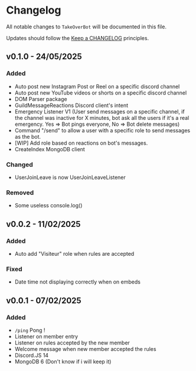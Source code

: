 # Changelog

All notable changes to `TakeOverBot` will be documented in this file.

Updates should follow the [Keep a CHANGELOG](https://keepachangelog.com/) principles.

## v0.1.0 - 24/05/2025

### Added
- Auto post new Instagram Post or Reel on a specific discord channel
- Auto post new YouTube videos or shorts on a specific discord channel
- DOM Parser package
- GuildMessageReactions Discord client's intent
- Emergency Listener V1 (User send messages on a specific channel, if the channel was inactive for X minutes, bot ask all the users if it's a real emergency. Yes => Bot pings everyone, No => Bot delete messages)
- Command "/send" to allow a user with a specific role to send messages as the bot.
- [WIP] Add role based on reactions on bot's messages.
- CreateIndex MongoDB client

### Changed
- UserJoinLeave is now UserJoinLeaveListener

### Removed
- Some useless console.log()

## v0.0.2 - 11/02/2025

### Added
- Auto add "Visiteur" role when rules are accepted

### Fixed
- Date time not displaying correctly when on embeds

## v0.0.1 - 07/02/2025

### Added
- `/ping` Pong !
- Listener on member entry
- Listener on rules accepted by the new member
- Welcome message when new member accepted the rules
- Discord.JS 14
- MongoDB 6 (Don't know if i will keep it)
